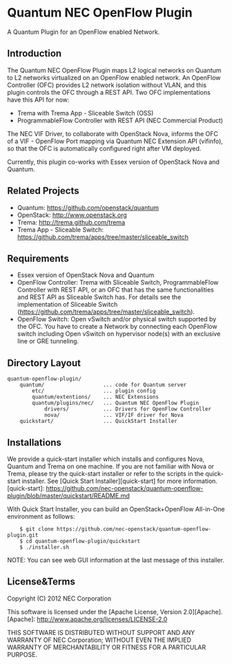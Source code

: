 Quantum NEC OpenFlow Plugin
===========================
A Quantum Plugin for an OpenFlow enabled Network.


Introduction
------------

The Quantum NEC OpenFlow Plugin maps L2 logical networks on Quantum to
L2 networks virtualized on an OpenFlow enabled network.
An OpenFlow Controller (OFC) provides L2 network isolation without VLAN,
and this plugin controls the OFC through a REST API.
Two OFC implementations have this API for now:

* Trema with Trema App - Sliceable Switch (OSS)
* ProgrammableFlow Controller with REST API (NEC Commercial Product)

The NEC VIF Driver, to collaborate with OpenStack Nova, informs the OFC
of a VIF - OpenFlow Port mapping via Quantum NEC Extension API (vifinfo),
so that the OFC is automatically configured right after VM deployed.

Currently, this plugin co-works with Essex version of OpenStack Nova
and Quantum.


Related Projects
----------------

* Quantum: https://github.com/openstack/quantum
* OpenStack: http://www.openstack.org
* Trema: http://trema.github.com/trema
* Trema App - Sliceable Switch:
  https://github.com/trema/apps/tree/master/sliceable_switch



Requirements
------------

* Essex version of OpenStack Nova and Quantum
* OpenFlow Controller: Trema with Sliceable Switch,
  ProgrammableFlow Controller with REST API, or an OFC that
  has the same functionalities and REST API as Sliceable Switch has.
  For details see the implementation of Sliceable Switch
  (https://github.com/trema/apps/tree/master/sliceable_switch).
* OpenFlow Switch: Open vSwitch and/or physical switch supported by the OFC.
  You have to create a Network by connecting each OpenFlow switch including
  Open vSwitch on hypervisor node(s) with an exclusive line or GRE tunneling.


Directory Layout
----------------

    quantum-openflow-plugin/
        quantum/                   ... code for Quantum server
            etc/                   ... plugin config
            quantum/extentions/    ... NEC Extensions
            quantum/plugins/nec/   ... Quantum NEC OpenFlow Plugin
                drivers/           ... Drivers for OpenFlow Controller
                nova/              ... VIF/IF driver for Nova
        quickstart/                ... QuickStart Installer


Installations
-------------

We provide a quick-start installer which installs and configures Nova,
Quantum and Trema on one machine.  If you are not familiar with Nova or Trema,
please try the quick-start installer or refer to the scripts in the quick-start
installer.
See [Quick Start Installer][quick-start] for more information.
[quick-start]: https://github.com/nec-openstack/quantum-openflow-plugin/blob/master/quickstart/README.md

With Quick Start Installer, you can build an OpenStack+OpenFlow All-in-One environment
as follows:

        $ git clone https://github.com/nec-openstack/quantum-openflow-plugin.git
        $ cd quantum-openflow-plugin/quickstart
        $ ./installer.sh

NOTE: You can see web GUI information at the last message of this installer.


License&Terms
-------------

Copyright (C) 2012 NEC Corporation

This software is licensed under the [Apache License, Version 2.0][Apache].
[Apache]: http://www.apache.org/licenses/LICENSE-2.0

THIS SOFTWARE IS DISTRIBUTED WITHOUT SUPPORT AND ANY WARRANTY OF
NEC Corporation; WITHOUT EVEN THE IMPLIED WARRANTY OF MERCHANTABILITY OR
FITNESS FOR A PARTICULAR PURPOSE.

